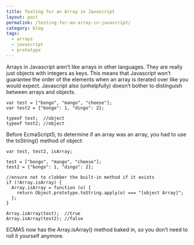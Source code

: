 ```yaml
---
title: Testing for an Array in Javascript
layout: post
permalink: /testing-for-an-array-in-javascript/
category: blog
tags:
  - arrays
  - javascript
  - prototype
---
```

Arrays in Javascript aren&#8217;t like arrays in other languages. They are really just objects with integers as keys. This means that Javascript won&#8217;t guarantee the order of the elements when an array is iterated over like you would expect. Javascript also (unhelpfully) doesn&#8217;t bother to distinguish between arrays and objects. 

    var test = ["bongo", "mango", "cheese"];
    var test2 = {"bongo": 1, "dingo": 2};

    typeof test;  //object
    typeof test2; //object

Before EcmaScript5, to determine if an array was an array, you had to use the toString() method of object: 

    var test, test2, isArray;

    test = ["bongo", "mango", "cheese"];
    test2 = {"bongo": 1, "dingo": 2};

    //ensure not to clobber the built-in method if it exists
    if (!Array.isArray) {
      Array.isArray = function (o) {
        return Object.prototype.toString.apply(o) === "[object Array]";
      };
    }

    Array.isArray(test);  //true
    Array.isArray(test2); //false

ECMA5 now has the Array.isArray() method baked in, so you don&#8217;t need to roll it yourself anymore.

